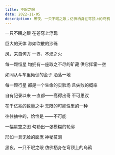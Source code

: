 ```yaml
---
title: 不眠之眼
date: 2022-11-05
description: 黑夜，一只不眠之眼；仿佛栖身在穹顶上的乌鸦
---
```


一只不眠之眼
在苍穹上浮现

巨大的天体
渺如吹散的沙砾

风，来自何方
一盏，不熄之火

每一颗恒星
均拥有一座取之不尽的矿藏
供它挥霍一空

如同从斗车里倾倒的金子
洒落一地

每一颗行星
都是一个生命的实验场
且失败的概率

自有记录以来
一直都——高得出奇
不可思议

在千亿兆的数量之中
无限的可能性里的一种

往往抽中的，恰恰是
——不可能

一幅星空之图
勾勒出一张模糊的轮廓

形如一具无脸的面庞
神秘莫测

黑夜，一只不眠之眼
仿佛栖身在穹顶上的乌鸦
